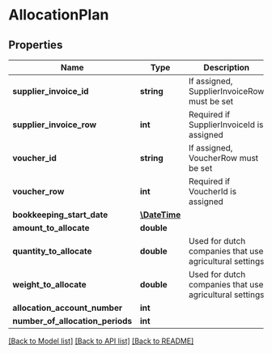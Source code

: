 # AllocationPlan

## Properties
Name | Type | Description | Notes
------------ | ------------- | ------------- | -------------
**supplier_invoice_id** | **string** | If assigned, SupplierInvoiceRow must be set | [optional] 
**supplier_invoice_row** | **int** | Required if SupplierInvoiceId is assigned | [optional] 
**voucher_id** | **string** | If assigned, VoucherRow must be set | [optional] 
**voucher_row** | **int** | Required if VoucherId is assigned | [optional] 
**bookkeeping_start_date** | [**\DateTime**](\DateTime.md) |  | 
**amount_to_allocate** | **double** |  | 
**quantity_to_allocate** | **double** | Used for dutch companies that use agricultural settings | [optional] 
**weight_to_allocate** | **double** | Used for dutch companies that use agricultural settings | [optional] 
**allocation_account_number** | **int** |  | 
**number_of_allocation_periods** | **int** |  | 

[[Back to Model list]](../README.md#documentation-for-models) [[Back to API list]](../README.md#documentation-for-api-endpoints) [[Back to README]](../README.md)


